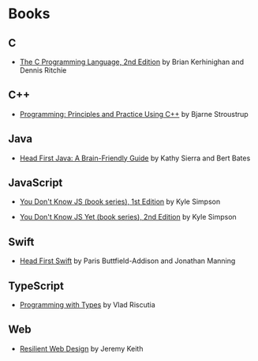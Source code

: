 # Books

## C

- [The C Programming Language, 2nd Edition](https://www.amazon.com/Programming-Language-2nd-Brian-Kernighan/dp/0131103628) by Brian Kerhinighan and Dennis Ritchie

## C++

- [Programming: Principles and Practice Using C++](https://www.amazon.com/Programming-Principles-Practice-Using-C/dp/0321543726) by Bjarne Stroustrup

## Java

- [Head First Java: A Brain-Friendly Guide](https://www.amazon.com/Head-First-Java-Brain-Friendly-Guide/dp/1491910771) by Kathy Sierra and Bert Bates

## JavaScript

- [You Don't Know JS (book series), 1st Edition](https://github.com/getify/You-Dont-Know-JS/tree/1st-ed) by Kyle Simpson

- [You Don't Know JS Yet (book series), 2nd Edition](https://github.com/getify/You-Dont-Know-JS) by Kyle Simpson

## Swift

- [Head First Swift](https://www.oreilly.com/library/view/head-first-swift/9781491923184/)
by Paris Buttfield-Addison and Jonathan Manning

## TypeScript

- [Programming with Types](https://www.manning.com/books/programming-with-types) by Vlad Riscutia

## Web

- [Resilient Web Design](https://resilientwebdesign.com/) by Jeremy Keith
